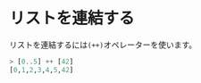 リストを連結する
================

リストを連結するには`(++)`オペレーターを使います。

```haskell
> [0..5] ++ [42]
[0,1,2,3,4,5,42]
```
